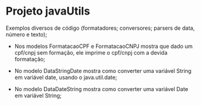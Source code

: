 # Projeto javaUtils

Exemplos diversos de código (formatadores; conversores; parsers de data, número e texto);

- Nos modelos FormatacaoCPF e FormatacaoCNPJ mostra que dado um cpf/cnpj sem formação, 
	ele imprime o cpf/cnpj com a devida formatação;
	
- No modelo DataStringDate  mostra como converter uma variável String em variável 
	date, usando o java.util.date;

- No modelo DataDateString mostra como converter uma variável Date em variável
	String;

